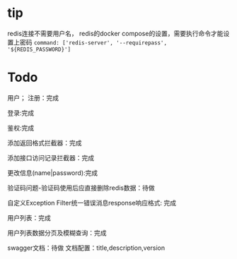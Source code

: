 # tip

redis连接不需要用户名，
redis的docker compose的设置，需要执行命令才能设置上密码
`command: ['redis-server', '--requirepass', '${REDIS_PASSWORD}']`

# Todo

用户；
注册：完成

登录:完成

鉴权:完成

添加返回格式拦截器：完成

添加接口访问记录拦截器：完成

更改信息(name|password):完成

验证码问题-验证码使用后应直接删除redis数据：待做

自定义Exception Filter统一错误消息response响应格式: 完成

用户列表：完成

用户列表数据分页及模糊查询：完成

swagger文档：待做
文档配置：title,description,version
